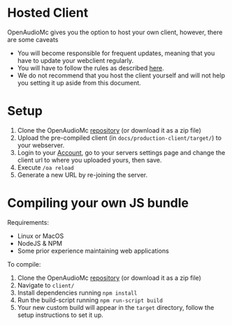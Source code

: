 [//]: # (TITLE:Web Client Source)
[//]: # (DESCRIPTION:Customizing, hosting and compiling the web client)
[//]: # (TAGS:html,js,technical,webclient,client,hosting,host)

# Hosted Client
OpenAudioMc gives you the option to host your own client, however, there are some caveats
- You will become responsible for frequent updates, meaning that you have to update your webclient regularly.
- You will have to follow the rules as described [here](https://account.craftmend.com/terms).
- We do not recommend that you host the client yourself and will not help you setting it up aside from this document.

# Setup
1. Clone the OpenAudioMc [repository](https://github.com/Mindgamesnl/OpenAudioMc) (or download it as a zip file) 
2. Upload the pre-compiled client (in `docs/production-client/target/`) to your webserver.
3. Login to your [Account](account.md), go to your servers settings page and change the client url to where you uploaded yours, then save.
4. Execute `/oa reload`
5. Generate a new URL by re-joining the server.

# Compiling your own JS bundle
Requirements:
 - Linux or MacOS
 - NodeJS & NPM
 - Some prior experience maintaining web applications

To compile:
  1. Clone the OpenAudioMc [repository](https://github.com/Mindgamesnl/OpenAudioMc) (or download it as a zip file)
  2. Navigate to `client/`
  3. Install dependencies running `npm install`
  4. Run the build-script running `npm run-script build`
  5. Your new custom build will appear in the `target` directory, follow the setup instructions to set it up. 
